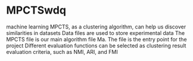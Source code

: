 # MPCTSwdq
machine learning
MPCTS, as a clustering algorithm, can help us discover similarities in datasets
Data files are used to store experimental data
The MPCTS file is our main algorithm file
Ma. The file is the entry point for the project
Different evaluation functions can be selected as clustering result evaluation criteria, such as NMI, ARI, and FMI
